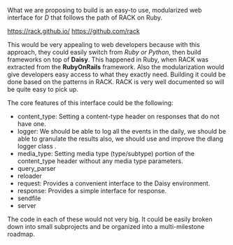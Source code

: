 What we are proposing to build is an easy-to use, modularized web interface for *D* that follows the path of RACK on Ruby.

https://rack.github.io/
https://github.com/rack

This would be very appealing to web developers because with this approach, they could easily switch from *Ruby or Python*, then build frameworks on top of **Daisy**. 
This happened in Ruby, when RACK was extracted from the **RubyOnRails** framework.
Also the modularization would give developers easy access to what they exactly need.
Building it could be done based on the patterns in RACK. RACK is very well documented so will be quite easy to pick up.

The core features of this interface could be the following:

- content_type: Setting a content-type header on responses that do not have one.
- logger: We should be able to log all the events in the daily, we should be able to granulate the results also, we should use and improve the dlang logger class   .
- media_type: Setting media type (type/subtype) portion of the content_type header without any media type parameters.
- query_parser
- reloader
- request: Provides a convenient interface to the Daisy environment.
- response: Provides a simple interface for response.
- sendfile
- server

The code in each of these would not very big. It could be easily broken down into small subprojects and be organized into a multi-milestone roadmap.
